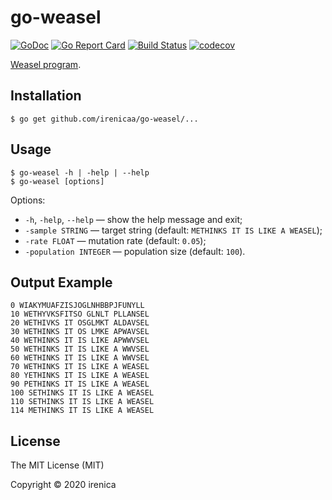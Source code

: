 # go-weasel

[![GoDoc](https://godoc.org/github.com/irenicaa/go-weasel?status.svg)](https://godoc.org/github.com/irenicaa/go-weasel)
[![Go Report Card](https://goreportcard.com/badge/github.com/irenicaa/go-weasel)](https://goreportcard.com/report/github.com/irenicaa/go-weasel)
[![Build Status](https://app.travis-ci.com/irenicaa/go-weasel.svg?branch=master)](https://app.travis-ci.com/irenicaa/go-weasel)
[![codecov](https://codecov.io/gh/irenicaa/go-weasel/branch/master/graph/badge.svg)](https://codecov.io/gh/irenicaa/go-weasel)

[Weasel program](https://en.wikipedia.org/wiki/Weasel_program).

## Installation

```
$ go get github.com/irenicaa/go-weasel/...
```

## Usage

```
$ go-weasel -h | -help | --help
$ go-weasel [options]
```

Options:

- `-h`, `-help`, `--help` &mdash; show the help message and exit;
- `-sample STRING` &mdash; target string (default: `METHINKS IT IS LIKE A WEASEL`);
- `-rate FLOAT` &mdash; mutation rate (default: `0.05`);
- `-population INTEGER` &mdash; population size (default: `100`).

## Output Example

```
0 WIAKYMUAFZISJOGLNHBBPJFUNYLL
10 WETHYVKSFITSO GLNLT PLLANSEL
20 WETHIVKS IT OSGLMKT ALDAVSEL
30 WETHINKS IT OS LMKE APWAVSEL
40 WETHINKS IT IS LIKE APWWVSEL
50 WETHINKS IT IS LIKE A WWVSEL
60 WETHINKS IT IS LIKE A WWVSEL
70 WETHINKS IT IS LIKE A WEASEL
80 YETHINKS IT IS LIKE A WEASEL
90 PETHINKS IT IS LIKE A WEASEL
100 SETHINKS IT IS LIKE A WEASEL
110 SETHINKS IT IS LIKE A WEASEL
114 METHINKS IT IS LIKE A WEASEL
```

## License

The MIT License (MIT)

Copyright &copy; 2020 irenica
